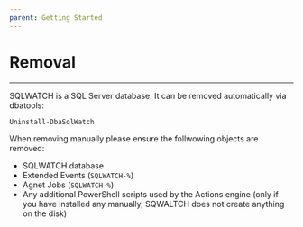 ```yaml
---
parent: Getting Started
---
```


# Removal

---

SQLWATCH is a SQL Server database. It can be removed automatically via dbatools:

```
Uninstall-DbaSqlWatch
```

When removing manually please ensure the follwowing objects are removed:
- SQLWATCH database
- Extended Events (`SQLWATCH-%`)
- Agnet Jobs (`SQLWATCH-%`)
- Any additional PowerShell scripts used by the Actions engine (only if you have installed any manually, SQWALTCH does not create anything on the disk)
